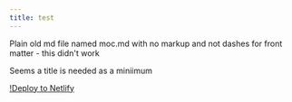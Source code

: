 ```yaml
---
title: test
---
```


Plain old md file named moc.md with no markup and not dashes for front matter -
this didn't work

Seems a title is needed as a miniimum

[!Deploy to Netlify](https://www.netlify.com/img/deploy/button.svg)
